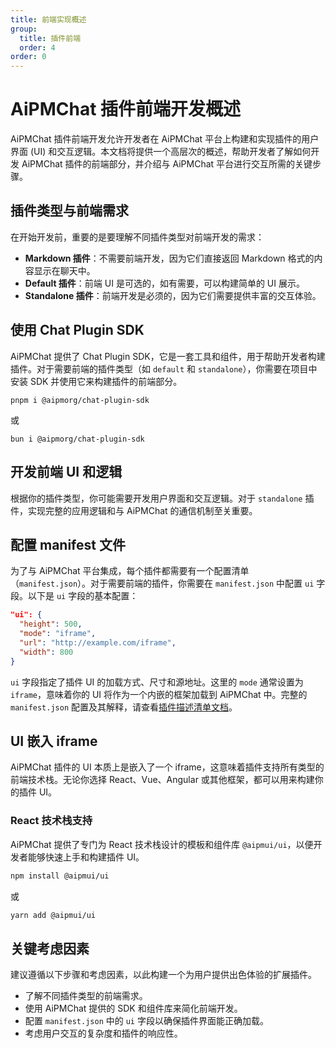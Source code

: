 ```yaml
---
title: 前端实现概述
group:
  title: 插件前端
  order: 4
order: 0
---
```


# AiPMChat 插件前端开发概述

AiPMChat 插件前端开发允许开发者在 AiPMChat 平台上构建和实现插件的用户界面 (UI) 和交互逻辑。本文档将提供一个高层次的概述，帮助开发者了解如何开发 AiPMChat 插件的前端部分，并介绍与 AiPMChat 平台进行交互所需的关键步骤。

## 插件类型与前端需求

在开始开发前，重要的是要理解不同插件类型对前端开发的需求：

- **Markdown 插件**：不需要前端开发，因为它们直接返回 Markdown 格式的内容显示在聊天中。
- **Default 插件**：前端 UI 是可选的，如有需要，可以构建简单的 UI 展示。
- **Standalone 插件**：前端开发是必须的，因为它们需要提供丰富的交互体验。

## 使用 Chat Plugin SDK

AiPMChat 提供了 Chat Plugin SDK，它是一套工具和组件，用于帮助开发者构建插件。对于需要前端的插件类型（如 `default` 和 `standalone`），你需要在项目中安装 SDK 并使用它来构建插件的前端部分。

```fish
pnpm i @aipmorg/chat-plugin-sdk
```

或

```fish
bun i @aipmorg/chat-plugin-sdk
```

## 开发前端 UI 和逻辑

根据你的插件类型，你可能需要开发用户界面和交互逻辑。对于 `standalone` 插件，实现完整的应用逻辑和与 AiPMChat 的通信机制至关重要。

## 配置 manifest 文件

为了与 AiPMChat 平台集成，每个插件都需要有一个配置清单（`manifest.json`）。对于需要前端的插件，你需要在 `manifest.json` 中配置 `ui` 字段。以下是 `ui` 字段的基本配置：

```json
"ui": {
  "height": 500,
  "mode": "iframe",
  "url": "http://example.com/iframe",
  "width": 800
}
```

`ui` 字段指定了插件 UI 的加载方式、尺寸和源地址。这里的 `mode` 通常设置为 `iframe`，意味着你的 UI 将作为一个内嵌的框架加载到 AiPMChat 中。完整的 `manifest.json` 配置及其解释，请查看[插件描述清单文档](/zh-CN/api/plugin-manifest)。

## UI 嵌入 iframe

AiPMChat 插件的 UI 本质上是嵌入了一个 iframe，这意味着插件支持所有类型的前端技术栈。无论你选择 React、Vue、Angular 或其他框架，都可以用来构建你的插件 UI。

### React 技术栈支持

AiPMChat 提供了专门为 React 技术栈设计的模板和组件库 `@aipmui/ui`，以便开发者能够快速上手和构建插件 UI。

```sh
npm install @aipmui/ui
```

或

```sh
yarn add @aipmui/ui
```

## 关键考虑因素

建议遵循以下步骤和考虑因素，以此构建一个为用户提供出色体验的扩展插件。

- 了解不同插件类型的前端需求。
- 使用 AiPMChat 提供的 SDK 和组件库来简化前端开发。
- 配置 `manifest.json` 中的 `ui` 字段以确保插件界面能正确加载。
- 考虑用户交互的复杂度和插件的响应性。
